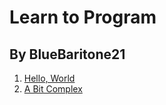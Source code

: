 # Learn to Program

## By BlueBaritone21

1. [Hello, World](Lesson1/lesson1.md)
2. [A Bit Complex](Lesson2/lesson2.md)
